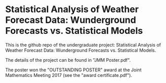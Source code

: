 # Statistical Analysis of Weather Forecast Data: Wunderground Forecasts vs. Statistical Models

This is the github repo of the undergraduate project: Statistical Analysis of Weather Forecast Data: Wunderground Forecasts vs. Statistical Models.

The details of the project can be found in "JMM Poster.pdf". 

The poster won the "OUTSTANDING POSTER" award at the Joint Mathematics Meeting 2017 (see the "award certificate.pdf").
